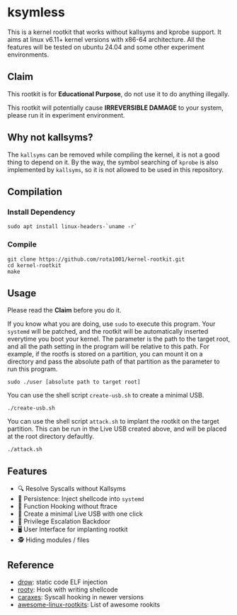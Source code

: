 # ksymless

This is a kernel rootkit that works without kallsyms and kprobe support. It aims at linux v6.11+ kernel versions with x86-64 architecture. All the features will be tested on ubuntu 24.04 and some other experiment environments.

## Claim
This rootkit is for **Educational Purpose**, do not use it to do anything illegally.

This rootkit will potentially cause **IRREVERSIBLE DAMAGE** to your system, please run it in experiment environment.

## Why not kallsyms?
The `kallsyms` can be removed while compiling the kernel, it is not a good thing to depend on it. By the way, the symbol searching of `kprobe` is also implemented by `kallsyms`, so it is not allowed to be used in this repository.
## Compilation
### Install Dependency
```
sudo apt install linux-headers-`uname -r`
```

### Compile
```
git clone https://github.com/rota1001/kernel-rootkit.git
cd kernel-rootkit
make
```
## Usage
Please read the **Claim** before you do it.

If you know what you are doing, use `sudo` to execute this program. Your `systemd` will be patched, and the rootkit will be automatically inserted everytime you boot your kernel.
The parameter is the path to the target root, and all the path setting in the program will be relative to this path. For example, if the rootfs is stored on a partition, you can mount it on a directory and pass the absolute path of that partition as the parameter to run this program.
```
sudo ./user [absolute path to target root]
```

You can use the shell script `create-usb.sh` to create a minimal USB.
```
./create-usb.sh
```

You can use the shell script `attack.sh` to implant the rootkit on the target partition. This can be run in the Live USB created above, and will be placed at the root directory defaultly.
```
./attack.sh
```

## Features
- 🔍 Resolve Syscalls without Kallsyms
- 💉 Persistence: Inject shellcode into `systemd`
- 🧩 Function Hooking without ftrace
- 💽 Create a minimal Live USB with one click
- 🚪 Privilege Escalation Backdoor
- 🖥️  User Interface for implanting rootkit
- 🕵️ Hiding modules / files

## Reference
- [drow](https://github.com/zznop/drow): static code ELF injection
- [rooty](https://github.com/jermeyyy/rooty): Hook with writing shellcode
- [caraxes](https://github.com/ait-aecid/caraxes): Syscall hooking in newer versions
- [awesome-linux-rootkits](https://github.com/milabs/awesome-linux-rootkits): List of awesome rookits

